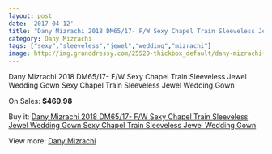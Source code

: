 ```yaml
---
layout: post
date: '2017-04-12'
title: "Dany Mizrachi 2018 DM65/17- F/W Sexy Chapel Train Sleeveless Jewel Wedding Gown Sexy Chapel Train Sleeveless Jewel Wedding Gown"
category: Dany Mizrachi
tags: ["sexy","sleeveless","jewel","wedding","mizrachi"]
image: http://img.granddressy.com/25520-thickbox_default/dany-mizrachi-2018-dm65-17-f-w-sexy-chapel-train-sleeveless-jewel-wedding-gown-sexy-chapel-train-sleeveless-jewel-wedding-gown.jpg
---
```

Dany Mizrachi 2018 DM65/17- F/W Sexy Chapel Train Sleeveless Jewel Wedding Gown Sexy Chapel Train Sleeveless Jewel Wedding Gown

On Sales: **$469.98**
<a href="https://www.granddressy.com/en/dany-mizrachi/23021-dany-mizrachi-2018-dm65-17-f-w-sexy-chapel-train-sleeveless-jewel-wedding-gown-sexy-chapel-train-sleeveless-jewel-wedding-gown.html"><amp-img layout="responsive" width="600" height="600" src="//img.granddressy.com/25520-thickbox_default/dany-mizrachi-2018-dm65-17-f-w-sexy-chapel-train-sleeveless-jewel-wedding-gown-sexy-chapel-train-sleeveless-jewel-wedding-gown.jpg" alt="Dany Mizrachi 2018 DM65/17- F/W Sexy Chapel Train Sleeveless Jewel Wedding Gown Sexy Chapel Train Sleeveless Jewel Wedding Gown 0" /></a>
<a href="https://www.granddressy.com/en/dany-mizrachi/23021-dany-mizrachi-2018-dm65-17-f-w-sexy-chapel-train-sleeveless-jewel-wedding-gown-sexy-chapel-train-sleeveless-jewel-wedding-gown.html"><amp-img layout="responsive" width="600" height="600" src="//img.granddressy.com/25522-thickbox_default/dany-mizrachi-2018-dm65-17-f-w-sexy-chapel-train-sleeveless-jewel-wedding-gown-sexy-chapel-train-sleeveless-jewel-wedding-gown.jpg" alt="Dany Mizrachi 2018 DM65/17- F/W Sexy Chapel Train Sleeveless Jewel Wedding Gown Sexy Chapel Train Sleeveless Jewel Wedding Gown 1" /></a>
<a href="https://www.granddressy.com/en/dany-mizrachi/23021-dany-mizrachi-2018-dm65-17-f-w-sexy-chapel-train-sleeveless-jewel-wedding-gown-sexy-chapel-train-sleeveless-jewel-wedding-gown.html"><amp-img layout="responsive" width="600" height="600" src="//img.granddressy.com/25521-thickbox_default/dany-mizrachi-2018-dm65-17-f-w-sexy-chapel-train-sleeveless-jewel-wedding-gown-sexy-chapel-train-sleeveless-jewel-wedding-gown.jpg" alt="Dany Mizrachi 2018 DM65/17- F/W Sexy Chapel Train Sleeveless Jewel Wedding Gown Sexy Chapel Train Sleeveless Jewel Wedding Gown 2" /></a>

Buy it: [Dany Mizrachi 2018 DM65/17- F/W Sexy Chapel Train Sleeveless Jewel Wedding Gown Sexy Chapel Train Sleeveless Jewel Wedding Gown](https://www.granddressy.com/en/dany-mizrachi/23021-dany-mizrachi-2018-dm65-17-f-w-sexy-chapel-train-sleeveless-jewel-wedding-gown-sexy-chapel-train-sleeveless-jewel-wedding-gown.html "Dany Mizrachi 2018 DM65/17- F/W Sexy Chapel Train Sleeveless Jewel Wedding Gown Sexy Chapel Train Sleeveless Jewel Wedding Gown")

View more: [Dany Mizrachi](https://www.granddressy.com/en/544-dany-mizrachi "Dany Mizrachi")